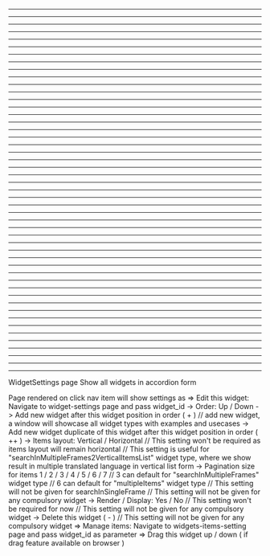 


-------------------------------------------------



-------------------------------------------------



-------------------------------------------------



-------------------------------------------------



-------------------------------------------------



-------------------------------------------------



-------------------------------------------------



-------------------------------------------------



-------------------------------------------------



-------------------------------------------------



-------------------------------------------------



-------------------------------------------------



-------------------------------------------------



-------------------------------------------------



-------------------------------------------------



-------------------------------------------------



-------------------------------------------------



-------------------------------------------------



-------------------------------------------------



-------------------------------------------------



-------------------------------------------------



-------------------------------------------------



-------------------------------------------------



-------------------------------------------------



-------------------------------------------------



-------------------------------------------------



-------------------------------------------------



-------------------------------------------------



-------------------------------------------------



-------------------------------------------------



-------------------------------------------------



-------------------------------------------------



-------------------------------------------------



-------------------------------------------------



-------------------------------------------------



-------------------------------------------------



-------------------------------------------------



-------------------------------------------------



-------------------------------------------------



-------------------------------------------------



-------------------------------------------------



-------------------------------------------------



-------------------------------------------------



-------------------------------------------------



-------------------------------------------------



-------------------------------------------------



-------------------------------------------------



-------------------------------------------------



-------------------------------------------------

WidgetSettings page
Show all widgets in accordion form

Page rendered on click nav item will show settings as
  =>  Edit this widget: Navigate to widget-settings page and pass widget_id
    ->  Order: Up / Down
    ->  Add new widget after this widget position in order ( + )
      // add new widget, a window will showcase all widget types with examples and usecases
    ->  Add new widget duplicate of this widget after this widget position in order ( ++ )
    ->  Items layout: Vertical / Horizontal
      // This setting won't be required as items layout will remain horizontal
      // This setting is useful for "searchInMultipleFrames2VerticalItemsList" widget type, where we show result in multiple translated language in vertical list form
    ->  Pagination size for items
          1 / 2 / 3 / 4 / 5 / 6 / 7
      // 3 can default for "searchInMultipleFrames" widget type
      // 6 can default for "multipleItems" widget type
      // This setting will not be given for searchInSingleFrame
      // This setting will not be given for any compulsory widget
    ->  Render / Display: Yes / No   // This setting won't be required for now
      // This setting will not be given for any compulsory widget
    ->  Delete this widget ( - )
      // This setting will not be given for any compulsory widget
  =>  Manage items: Navigate to widgets-items-setting page and pass widget_id as parameter
  =>  Drag this widget up / down ( if drag feature available on browser )